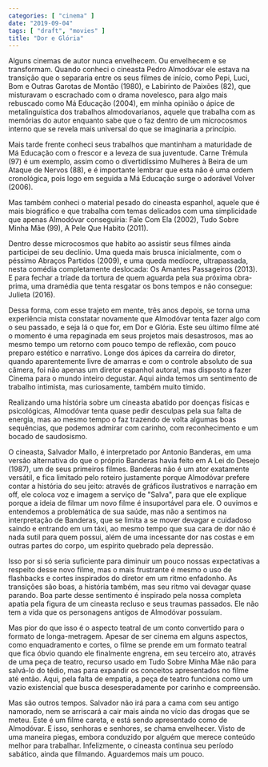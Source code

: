 ```yaml
---
categories: [ "cinema" ]
date: "2019-09-04"
tags: [ "draft", "movies" ]
title: "Dor e Glória"
---
```

Alguns cinemas de autor nunca envelhecem. Ou envelhecem e se transformam. Quando conheci o cineasta Pedro Almodóvar ele estava na transição que o separaria entre os seus filmes de início, como Pepi, Luci, Bom e Outras Garotas de Montão (1980), e Labirinto de Paixões (82), que misturavam o escrachado com o drama novelesco, para algo mais rebuscado como Má Educação (2004), em minha opinião o ápice de metalinguística dos trabalhos almodovarianos, aquele que trabalha com as memórias do autor enquanto sabe que o faz dentro de um microcosmos interno que se revela mais universal do que se imaginaria a princípio.

Mais tarde frente conheci seus trabalhos que mantinham a maturidade de Má Educação com o frescor e a leveza de sua juventude. Carne Trêmula (97) é um exemplo, assim como o divertidíssimo Mulheres à Beira de um Ataque de Nervos (88), e é importante lembrar que esta não é uma ordem cronológica, pois logo em seguida a Má Educação surge o adorável Volver (2006).

Mas também conheci o material pesado do cineasta espanhol, aquele que é mais biográfico e que trabalha com temas delicados com uma simplicidade que apenas Almodóvar conseguiria: Fale Com Ela (2002), Tudo Sobre Minha Mãe (99), A Pele Que Habito (2011).

Dentro desse microcosmos que habito ao assistir seus filmes ainda participei de seu declínio. Uma queda mais brusca inicialmente, com o péssimo Abraços Partidos (2009), e uma queda medíocre, ultrapassada, nesta comédia completamente deslocada: Os Amantes Passageiros (2013). E para fechar a tríade da tortura de quem aguarda pela sua próxima obra-prima, uma dramédia que tenta resgatar os bons tempos e não consegue: Julieta (2016).

Dessa forma, com esse trajeto em mente, três anos depois, se torna uma experiência mista constatar novamente que Almodóvar tenta fazer algo com o seu passado, e seja lá o que for, em Dor e Glória. Este seu último filme até o momento é uma repaginada em seus projetos mais desastrosos, mas ao mesmo tempo um retorno com pouco tempo de reflexão, com pouco preparo estético e narrativo. Longe dos ápices da carreira do diretor, quando aparentemente livre de amarras e com o controle absoluto de sua câmera, foi não apenas um diretor espanhol autoral, mas disposto a fazer Cinema para o mundo inteiro degustar. Aqui ainda temos um sentimento de trabalho intimista, mas curiosamente, também muito tímido.

Realizando uma história sobre um cineasta abatido por doenças físicas e psicológicas, Almodóvar tenta quase pedir desculpas pela sua falta de energia, mas ao mesmo tempo o faz trazendo de volta algumas boas sequências, que podemos admirar com carinho, com reconhecimento e um bocado de saudosismo.

O cineasta, Salvador Mallo, é interpretado por Antonio Banderas, em uma versão alternativa do que o próprio Banderas havia feito em A Lei do Desejo (1987), um de seus primeiros filmes. Banderas não é um ator exatamente versátil, e fica limitado pelo roteiro justamente porque Almodóvar prefere contar a história do seu jeito: através de gráficos ilustrativos e narração em off, ele coloca voz e imagem a serviço de "Salva", para que ele explique porque a ideia de filmar um novo filme é insuportável para ele. O ouvimos e entendemos a problemática de sua saúde, mas não a sentimos na interpretação de Banderas, que se limita a se mover devagar e cuidadoso saindo e entrando em um táxi, ao mesmo tempo que sua cara de dor não é nada sutil para quem possui, além de uma incessante dor nas costas e em outras partes do corpo, um espírito quebrado pela depressão.

Isso por si só seria suficiente para diminuir um pouco nossas expectativas a respeito desse novo filme, mas o mais frustrante é mesmo o uso de flashbacks e cortes inspirados do diretor em um ritmo enfadonho. As transições são boas, a história também, mas seu ritmo vai devagar quase parando. Boa parte desse sentimento é inspirado pela nossa completa apatia pela figura de um cineasta recluso e seus traumas passados. Ele não tem a vida que os personagens antigos de Almodóvar possuíam.

Mas pior do que isso é o aspecto teatral de um conto convertido para o formato de longa-metragem. Apesar de ser cinema em alguns aspectos, como enquadramento e cortes, o filme se prende em um formato teatral que fica óbvio quando ele finalmente engrena, em seu terceiro ato, através de uma peça de teatro, recurso usado em Tudo Sobre Minha Mãe não para salvá-lo do tédio, mas para expandir os conceitos apresentados no filme até então. Aqui, pela falta de empatia, a peça de teatro funciona como um vazio existencial que busca desesperadamente por carinho e compreensão.

Mas são outros tempos. Salvador não irá para a cama com seu antigo namorado, nem se arriscará a cair mais ainda no vício das drogas que se meteu. Este é um filme careta, e está sendo apresentado como de Almodóvar. E isso, senhoras e senhores, se chama envelhecer. Visto de uma maneira piegas, embora conduzido por alguém que merece conteúdo melhor para trabalhar. Infelizmente, o cineasta continua seu período sabático, ainda que filmando. Aguardemos mais um pouco.
